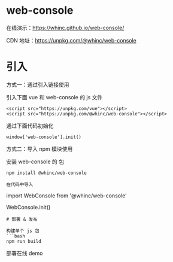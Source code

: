 # web-console

在线演示：<https://whinc.github.io/web-console/>

CDN 地址：<https://unpkg.com/@whinc/web-console>

# 引入

方式一：通过引入链接使用

引入下面 vue 和 web-console 的 js 文件

```
<script src="https://unpkg.com/vue"></script>
<script src="https://unpkg.com/@whinc/web-console"></script>
```

通过下面代码初始化

```
window['web-console'].init()
```

方式二：导入 npm 模块使用

安装 web-console 的 包

```
npm install @whinc/web-console

在代码中导入
```

import WebConsole from '@whinc/web-console'

WebConsole.init()

````
# 部署 & 发布

构建单个 js 包
```bash
npm run build
````

部署在线 demo

```bash
npm run depoly
```

发布到 npm

```bash
npm run build
npm version <new_version>
npm login
npm publish --access=public
```
